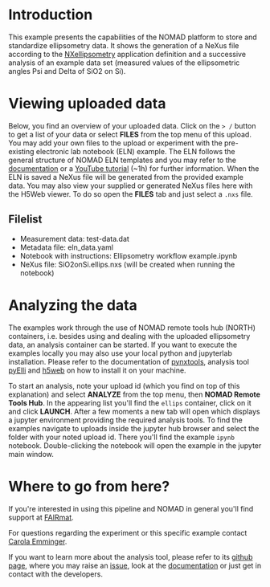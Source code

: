 # Introduction

This example presents the capabilities of the NOMAD platform to store and standardize ellipsometry data. It shows the generation of a NeXus file according to the [NXellipsometry](https://manual.nexusformat.org/classes/contributed_definitions/NXellipsometry.html#nxellipsometry) application definition and a successive analysis of an example data set (measured values of the ellipsometric angles Psi and Delta of SiO2 on Si).

# Viewing uploaded data

Below, you find an overview of your uploaded data.
Click on the `> /` button to get a list of your data or select **FILES** from the top menu of this upload.
You may add your own files to the upload or experiment with the pre-existing electronic lab notebook (ELN) example.
The ELN follows the general structure of NOMAD ELN templates and you may refer to the [documentation](https://nomad-lab.eu/prod/v1/staging/docs/archive.html) or a [YouTube tutorial](https://youtu.be/o5ETHmGmnaI) (~1h)
for further information.
When the ELN is saved a NeXus file will be generated from the provided example data.
You may also view your supplied or generated NeXus files here with the H5Web viewer.
To do so open the **FILES** tab and just select a `.nxs` file.

## Filelist

- Measurement data: test-data.dat
- Metadata file: eln_data.yaml
- Notebook with instructions: Ellipsometry workflow example.ipynb
- NeXus file: SiO2onSi.ellips.nxs (will be created when running the notebook)

# Analyzing the data

The examples work through the use of NOMAD remote tools hub (NORTH) containers, i.e. besides using and dealing with the uploaded ellipsometry data, an analysis container can be started. If you want to execute the examples locally you may also use your local python and jupyterlab installation. Please refer to the documentation of [pynxtools](https://github.com/FAIRmat-NFDI/pynxtools.git), analysis tool [pyElli](https://github.com/PyEllips/pyElli) and [h5web](https://github.com/silx-kit/h5web) on how to install it on your machine.

To start an analysis, note your upload id (which you find on top of this explanation) and select **ANALYZE** from the top menu, then **NOMAD Remote Tools Hub**.
In the appearing list you'll find the `ellips` container, click on it and click **LAUNCH**.
After a few moments a new tab will open which displays a jupyter environment providing the required analysis tools.
To find the examples navigate to uploads inside the jupyter hub browser and select the folder with your noted upload id.
There you'll find the example `ipynb` notebook.
Double-clicking the notebook will open the example in the jupyter main window.

# Where to go from here?

If you're interested in using this pipeline and NOMAD in general you'll find support at [FAIRmat](https://www.fairmat-nfdi.eu/fairmat/consortium).

For questions regarding the experiment or this specific example contact [Carola Emminger](https://www.fairmat-nfdi.eu/fairmat/fairmat_/fairmatteam).

If you want to learn more about the analysis tool, please refer to its [github page](https://github.com/PyEllips/pyElli), where you may raise an [issue](https://github.com/PyEllips/pyElli/issues), look at the [documentation](https://pyelli.readthedocs.io/en/latest/) or just get in contact with the developers.
